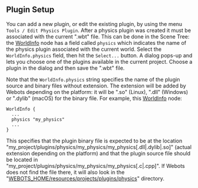 ## Plugin Setup

You can add a new plugin, or edit the existing plugin, by using the menu `Tools / Edit Physics Plugin`.
After a physics plugin was created it must be associated with the current ".wbt" file.
This can be done in the Scene Tree: the [WorldInfo](worldinfo.md) node has a field called `physics` which indicates the name of the physics plugin associated with the current world.
Select the `WorldInfo.physics` field, then hit the `Select...` button.
A dialog pops-up and lets you choose one of the plugins available in the current project.
Choose a plugin in the dialog and then save the ".wbt" file.

Note that the `WorldInfo.physics` string specifies the name of the plugin source and binary files without extension.
The extension will be added by Webots depending on the platform: it will be ".so" (Linux), ".dll" (Windows) or ".dylib" (macOS) for the binary file.
For example, this [WorldInfo](worldinfo.md) node:

```
WorldInfo {
  ...
  physics "my_physics"
  ...
}
```

This specifies that the plugin binary file is expected to be at the location "my\_project/plugins/physics/my\_physics/my\_physics[.dll|.dylib|.so]" (actual extension depending on the platform) and that the plugin source file should be located in "my\_project/plugins/physics/my\_physics/my\_physics[.c|.cpp]".
If Webots does not find the file there, it will also look in the "[WEBOTS\_HOME/resources/projects/plugins/physics](https://github.com/cyberbotics/webots/tree/master/resources/projects/plugins/physics)" directory.
